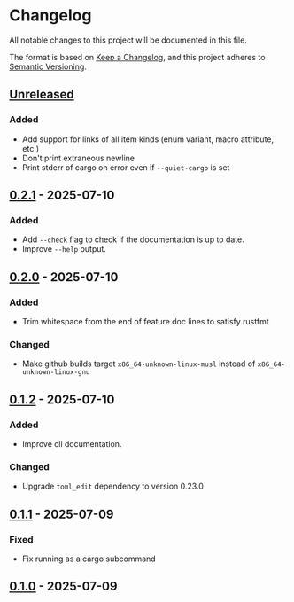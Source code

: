 # Changelog

All notable changes to this project will be documented in this file.

The format is based on [Keep a Changelog](https://keepachangelog.com/en/1.1.0/),
and this project adheres to [Semantic Versioning](https://semver.org/spec/v2.0.0.html).

<!-- next-header -->
## [Unreleased]

### Added

- Add support for links of all item kinds (enum variant, macro attribute, etc.)
- Don't print extraneous newline
- Print stderr of cargo on error even if `--quiet-cargo` is set

## [0.2.1] - 2025-07-10

### Added

- Add `--check` flag to check if the documentation is up to date.
- Improve `--help` output.

## [0.2.0] - 2025-07-10

### Added

- Trim whitespace from the end of feature doc lines to satisfy rustfmt

### Changed

- Make github builds target `x86_64-unknown-linux-musl` instead of `x86_64-unknown-linux-gnu`

## [0.1.2] - 2025-07-10

### Added

- Improve cli documentation.

### Changed

- Upgrade `toml_edit` dependency to version 0.23.0

## [0.1.1] - 2025-07-09

### Fixed

- Fix running as a cargo subcommand

## [0.1.0] - 2025-07-09

<!-- next-url -->
[Unreleased]: https://github.com/bluurryy/cargo-insert-docs/compare/v0.2.1...HEAD
[0.2.1]: https://github.com/bluurryy/cargo-insert-docs/compare/v0.2.0...v0.2.1
[0.2.0]: https://github.com/bluurryy/cargo-insert-docs/compare/v0.1.2...v0.2.0
[0.1.2]: https://github.com/bluurryy/cargo-insert-docs/compare/v0.1.1...v0.1.2
[0.1.1]: https://github.com/bluurryy/cargo-insert-docs/compare/v0.1.0...v0.1.1
[0.1.0]: https://github.com/bluurryy/cargo-insert-docs/compare/v0.1.0...0.1.0

